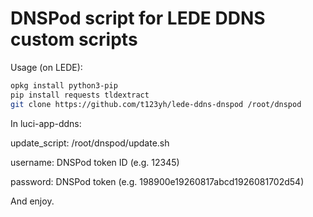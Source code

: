 # DNSPod script for LEDE DDNS custom scripts
Usage (on LEDE):
```sh
opkg install python3-pip
pip install requests tldextract
git clone https://github.com/t123yh/lede-ddns-dnspod /root/dnspod
```

In luci-app-ddns:

update\_script: /root/dnspod/update.sh

username: DNSPod token ID (e.g. 12345)

password: DNSPod token (e.g. 198900e19260817abcd1926081702d54)

And enjoy.
